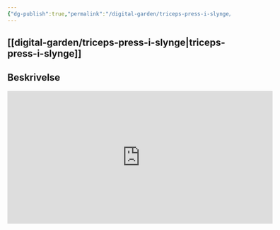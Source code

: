 ```yaml
---
{"dg-publish":true,"permalink":"/digital-garden/triceps-press-i-slynge/","tags":["private","digital-garden"]}
---
```


## [[digital-garden/triceps-press-i-slynge\|triceps-press-i-slynge]]

## Beskrivelse 
<iframe width="600" height="300" src="https://www.youtube.com/embed/4Xhce_zqmys?t=50" title="4 BEST TRX Triceps Exercises" frameborder="0" allow="accelerometer; autoplay; clipboard-write; encrypted-media; gyroscope; picture-in-picture; web-share" allowfullscreen></iframe>